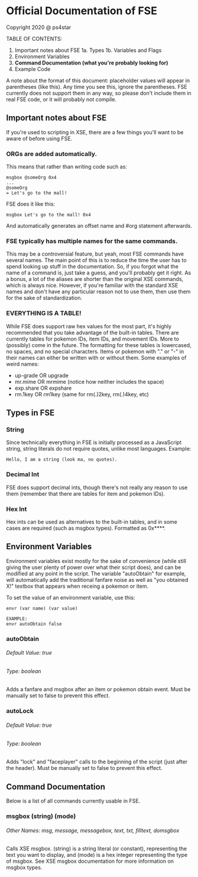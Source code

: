 # Official Documentation of FSE

Copyright 2020 @ ps4star


TABLE OF CONTENTS:

1. Important notes about FSE
1a. Types
1b. Variables and Flags
2. Environment Variables
3. **Command Documentation (what you're probably looking for)**
4. Example Code

A note about the format of this document: placeholder values will appear in parentheses (like this). Any time you see this, ignore the parentheses. FSE currently does not support them in any way, so please don't include them in real FSE code, or it will probably not compile.





## Important notes about FSE

If you're used to scripting in XSE, there are a few things you'll want to be aware of before using FSE.

### ORGs are added automatically. 
This means that rather than writing code such as:
```
msgbox @someOrg 0x4
...
@someOrg
= Let's go to the mall!
```
FSE does it like this:
```
msgbox Let's go to the mall! 0x4
```
And automatically generates an offset name and #org statement afterwards.

### FSE typically has multiple names for the same commands.
This may be a controversial feature, but yeah, most FSE commands have several names. The main point of this is to reduce the time the user has to spend looking up stuff in the documentation. So, if you forgot what the name of a command is, just take a guess, and you'll probably get it right. As a bonus, a lot of the aliases are shorter than the original XSE commands, which is always nice. However, if you're familiar with the standard XSE names and don't have any particular reason not to use them, then use them for the sake of standardization.

### EVERYTHING IS A TABLE!
While FSE does support raw hex values for the most part, it's highly recommended that you take advantage of the built-in tables. There are currently tables for pokemon IDs, item IDs, and movement IDs. More to (possibly) come in the future. The formatting for these tables is lowercased, no spaces, and no special characters. Items or pokemon with "." or "-" in their names can either be written with or without them. Some examples of weird names:

- up-grade OR upgrade
- mr.mime OR mrmime (notice how neither includes the space)
- exp.share OR expshare
- rm.1key OR rm1key (same for rm(.)2key, rm(.)4key, etc)



## Types in FSE

### String
Since technically everything in FSE is initially processed as a JavaScript string, string literals do not require quotes, unlike most languages. Example:
```
Hello, I am a string (look ma, no quotes).
```

### Decimal Int
FSE does support decimal ints, though there's not really any reason to use them (remember that there are tables for item and pokemon IDs).

### Hex Int
Hex ints can be used as alternatives to the built-in tables, and in some cases are required (such as msgbox types). Formatted as 0x****.



## Environment Variables

Environment variables exist mostly for the sake of convenience (while still giving the user plenty of power over what their script does), and can be modified at any point in the script. The variable "autoObtain" for example, will automatically add the traditional fanfare noise as well as "you obtained X!" textbox that appears when receing a pokemon or item.

To set the value of an environment variable, use this:
```
envr (var name) (var value)

EXAMPLE:
envr autoObtain false
```

### autoObtain
###### Default Value: true
###### Type: boolean

Adds a fanfare and msgbox after an item or pokemon obtain event. Must be manually set to false to prevent this effect.

### autoLock
###### Default Value: true
###### Type: boolean

Adds "lock" and "faceplayer" calls to the beginning of the script (just after the header). Must be manually set to false to prevent this effect.



## Command Documentation

Below is a list of all commands currently usable in FSE.

### msgbox (string) (mode)
###### Other Names: msg, message, messagebox, text, txt, filltext, domsgbox

Calls XSE msgbox. (string) is a string literal (or constant), representing the text you want to display, and (mode) is a hex integer representing the type of msgbox. See XSE msgbox documentation for more information on msgbox types.





















